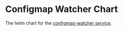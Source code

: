 # Configmap Watcher Chart
The helm chart for the [configmap-watcher service](https://github.ibm.com/IBMPrivateCloud/configmap-watcher).

